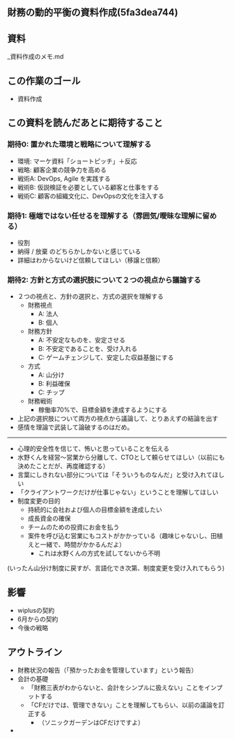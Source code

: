 財務の動的平衡の資料作成(5fa3dea744)
---

## 資料
_資料作成のメモ.md

## この作業のゴール
- 資料作成

## この資料を読んだあとに期待すること
### 期待0: 置かれた環境と戦略について理解する
- 環境: マーケ資料「ショートピッチ」＋反応
- 戦略: 顧客企業の競争力を高める
- 戦術A: DevOps, Agile を実践する
- 戦術B: 仮説検証を必要としている顧客と仕事をする
- 戦術C: 顧客の組織文化に、DevOpsの文化を注入する
### 期待1: 極端ではない任せるを理解する（雰囲気/曖昧な理解に留める）
- 役割
- 納得 / 放棄 のどちらかしかないと感じている
- 詳細はわからないけど信頼してほしい（移譲と信頼）
### 期待2: 方針と方式の選択肢について２つの視点から議論する
- ２つの視点と、方針の選択と、方式の選択を理解する
  - 財務視点
    - A: 法人
    - B: 個人
  - 財務方針
    - A: 不安定なものを、安定させる
    - B: 不安定であることを、受け入れる
    - C: ゲームチェンジして、安定した収益基盤にする
  - 方式
    - A: 山分け
    - B: 利益確保
    - C: チップ
  - 財務戦術
    - 稼働率70%で、目標金額を達成するようにする
- 上記の選択肢について両方の視点から議論して、とりあえずの結論を出す
- 感情を理論で武装して論破するのはだめ。

---
- 心理的安全性を信じて、怖いと思っていることを伝える
- 水野くんを経営〜営業から分離して、CTOとして頼らせてほしい（以前にも決めたことだが、再度確認する）
- 言葉にしきれない部分については「そういうものなんだ」と受け入れてほしい
- 「クライアントワークだけが仕事じゃない」ということを理解してほしい
- 制度変更の目的
  - 持続的に会社および個人の目標金額を達成したい
  - 成長資金の確保
  - チームのための投資にお金を払う
  - 案件を呼び込む営業にもコストがかかっている（趣味じゃないし、田植えと一緒で、時間がかかるんだよ）
    - これは水野くんの方式を試してないから不明

(いったん山分け制度に戻すが、言語化でき次第、制度変更を受け入れてもらう)

## 影響
- wiplusの契約
- 6月からの契約
- 今後の戦略

## アウトライン
- 財務状況の報告（「預かったお金を管理しています」という報告）
- 会計の基礎
  - 「財務三表がわからないと、会計をシンプルに扱えない」ことをインプットする
  - 「CFだけでは、管理できない」ことを理解してもらい、以前の議論を訂正する
    - （ソニックガーデンはCFだけですよ）
-


